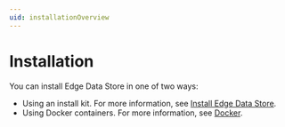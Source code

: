 ```yaml
---
uid: installationOverview
---
```


# Installation

You can install Edge Data Store in one of two ways:

- Using an install kit. For more information, see [Install Edge Data Store](xref:InstallEdgeDataStore).
- Using Docker containers. For more information, see [Docker](xref:edgeDocker).

